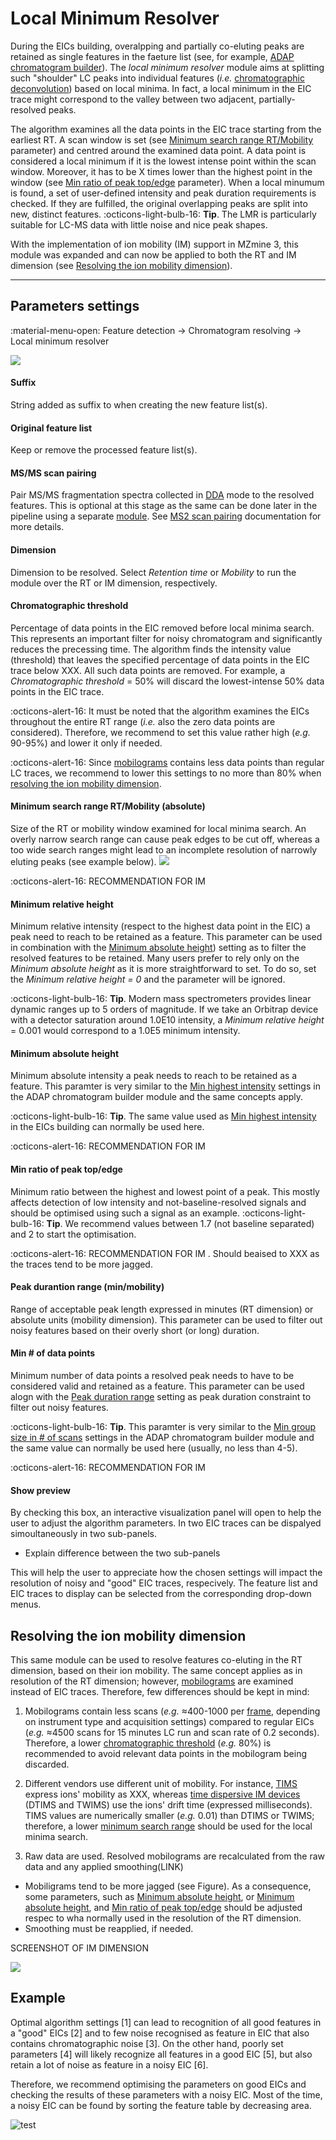 # **Local Minimum Resolver**

During the EICs building, overalpping and partially co-eluting peaks are retained as single features in the faeture list (see, for example, [ADAP chromatogram builder](../featdet_adap_chromatogram_builder/adap-chromatogram-builder.md)). The _local minimum resolver_ module aims at splitting such "shoulder" LC peaks into individual features (_i.e._ [chromatographic deconvolution](../../terminology/general-terminology.md#chromatographic-resolving)) based on local minima. In fact, a local minimum in the EIC trace might correspond to the valley between two adjacent, partially-resolved peaks.

The algorithm examines all the data points in the EIC trace starting from the earliest RT. A scan window is set (see [Minimum search range RT/Mobility](#minimum-search-range-rtmobility-absolute) parameter) and centred around the examined data point. A data point is considered a local minimum if it is the lowest intense point within the scan window. Moreover, it has to be X times lower than the highest point in the window (see [Min ratio of peak top/edge](#min-ratio-of-peak-topedge) parameter). When a local minumum is found, a set of user-defined intensity and peak duration requirements is checked. If they are fulfilled, the original overlapping peaks are split into new, distinct features.
:octicons-light-bulb-16: **Tip**. The LMR is particularly suitable for LC-MS data with little 
noise and nice peak shapes.

With the implementation of ion mobility (IM) support in MZmine 3, this module was expanded and can now be applied to both the RT and IM dimension (see [Resolving the ion mobility dimension](#resolving-the-ion-mobility-dimension)).

---
## **Parameters settings**
:material-menu-open: Feature detection → Chromatogram resolving → Local minimum resolver

![](local-minimum-resolver.png)

#### **Suffix**
String added as suffix to when creating the new feature list(s).

#### **Original feature list**
Keep or remove the processed feature list(s).

#### **MS/MS scan pairing**
Pair MS/MS fragmentation spectra collected in [DDA](../../terminology/general-terminology.md#data-dependent-acqusition-mode) mode to the resolved features. This is optional at this stage as the same can be done later in the pipeline using a separate [module](../featdet_ms2_scan_pairing/ms2_scan_pairing.md). See [MS2 scan pairing](../featdet_ms2_scan_pairing/ms2_scan_pairing.md) documentation for more details.

#### **Dimension**
Dimension to be resolved. Select _Retention time_ or _Mobility_ to run the module over the RT or IM dimension, respectively.

#### **Chromatographic threshold**
Percentage of data points in the EIC removed before local minima search. This represents an important filter for noisy chromatogram and significantly reduces the precessing time. 
The algorithm finds the intensity value (threshold) that leaves the specified percentage of data points in the EIC trace below XXX. All such data points are removed. For example, a _Chromatographic threshold_ = 50% will discard the lowest-intense 50% data points in the EIC trace.

:octicons-alert-16: It must be noted that the algorithm examines the EICs throughout the entire RT range (_i.e._ also the zero data points are considered). Therefore, we recommend to set this value rather high (_e.g._ 90-95%) and lower it only if needed.

:octicons-alert-16: Since [mobilograms](../../terminology/ion-mobility-terminology.md#mobilograms) contains less data points than regular LC traces, we recommend to lower this settings to no more than 80% when [resolving the ion mobility dimension](#resolving-the-ion-mobility-dimension).

#### **Minimum search range RT/Mobility (absolute)**
Size of the RT or mobility window examined for local minima search. An overly narrow search range can cause peak edges to be cut off, whereas a too wide search ranges might lead to an incomplete resolution of narrowly eluting peaks (see example below).
![](min-search-range-example.png)

:octicons-alert-16: RECOMMENDATION FOR IM 

#### **Minimum relative height**
Minimum relative intensity (respect to the highest data point in the EIC) a peak need to reach to be retained as a feature. This parameter can be used in combination with the [Minimum absolute height](#minimum-absolute-height)) setting as to filter the resolved features to be retained. Many users prefer to rely only on the _Minimum absolute height_ as it is more straightforward to set. To do so, set the _Minimum relative height = 0_ and the parameter will be ignored. 

:octicons-light-bulb-16: **Tip**. Modern mass spectrometers provides linear dynamic ranges up to 5 orders of magnitude. If we take an Orbitrap device with a detector saturation around 1.0E10 intensity, a _Minimum relative height_ = 0.001 would correspond to a 1.0E5 minimum intensity.

#### **Minimum absolute height**
Minimum absolute intensity a peak needs to reach to be retained as a feature. This paramter is very similar to the [Min highest intensity](../featdet_adap_chromatogram_builder/adap-chromatogram-builder.md#min-highest-intensity) settings in the ADAP chromatogram builder module and the same concepts apply.

:octicons-light-bulb-16: **Tip**. The same value used as [Min highest intensity](../featdet_adap_chromatogram_builder/adap-chromatogram-builder.md#min-highest-intensity) in the EICs building can normally be used here.

:octicons-alert-16: RECOMMENDATION FOR IM 

#### **Min ratio of peak top/edge**
Minimum ratio between the highest and lowest point of a peak. This mostly affects detection of low intensity and not-baseline-resolved signals and should be optimised using such a signal as an example.
:octicons-light-bulb-16: **Tip**. We recommend values between 1.7 (not baseline separated) and 2 to start the optimisation.

:octicons-alert-16: RECOMMENDATION FOR IM . Should beaised to XXX as the traces tend to be more jagged.

#### **Peak durantion range (min/mobility)**
Range of acceptable peak length expressed in minutes (RT dimension) or absolute units (mobility dimension). This parameter can be used to filter out noisy features based on their overly short (or long) duration.

#### **Min # of data points**
Minimum number of data points a resolved peak needs to have to be considered valid and retained as a feature. This parameter can be used alogn with the [Peak duration range](#peak-durantion-range-minmobility) setting as  peak duration constraint to filter out noisy features.

:octicons-light-bulb-16: **Tip**. This paramter is very similar to the [Min group size in # of scans](../featdet_adap_chromatogram_builder/adap-chromatogram-builder.md#min-group-size-in--of-scans) settings in the ADAP chromatogram builder module and the same value can normally be used here (usually, no less than 4-5).

:octicons-alert-16: RECOMMENDATION FOR IM 

#### **Show preview**
By checking this box, an interactive visualization panel will open to help the user to adjust the algorithm parameters. In two EIC traces can be dispalyed simoultaneously in two sub-panels.
- Explain difference between the two sub-panels

This will help the user to appreciate how the chosen settings will impact the resolution of noisy and "good" EIC traces, respecively.
The feature list and EIC traces to display can be selected from the corresponding drop-down menus.

## Resolving the ion mobility dimension
This same module can be used to resolve features co-eluting in the RT dimension, based on their ion mobility. The same concept applies as in resolution of the RT dimension; however, [mobilograms](../../terminology/ion-mobility-terminology.md#mobilograms) are examined instead of EIC traces. Therefore, few differences should be kept in mind:

1. Mobilograms contain less scans (_e.g._ ≈400-1000 per [frame](../../terminology/ion-mobility-terminology.md#accumulations-mobility-scans-and-frames), depending on instrument type and acquisition settings) compared to regular EICs (_e.g._ ≈4500 scans for 15 minutes LC run and scan rate of 0.2 seconds). Therefore, a lower [chromatographic threshold](#chromatographic-threshold) (_e.g._ 80%) is recommended to avoid relevant data points in the mobilogram being discarded.

2. Different vendors use different unit of mobility. For instance, [TIMS](../../terminology/ion-mobility-terminology.md#trapped-ion-mobility-spectrometry-tims) express ions' mobility as XXX, whereas [time dispersive IM devices](../../terminology/ion-mobility-terminology.md#time-dispersve-ion-mobility-spectrometry-dtims-and-twims) (DTIMS and TWIMS) use the ions' drift time (expressed milliseconds). TIMS values are numerically smaller (_e.g._ 0.01) than DTIMS or TWIMS; therefore, a lower [minimum search range](#minimum-search-range-rtmobility-absolute) should be used for the local minima search.  


3. Raw data are used. Resolved mobilograms are recalculated from the raw data and any applied smoothing(LINK)
- Mobiligrams tend to be more jagged (see Figure). As a consequence, some parameters, such as [Minimum absolute height](#minimum-absolute-height), or [Minimum absolute height](#min--of-data-points), and [Min ratio of peak top/edge](#min-ratio-of-peak-topedge) should be adjusted respec to wha normally used in the resolution of the RT dimension.
- Smoothing must be reapplied, if needed.

SCREENSHOT OF IM DIMENSION

![](mobilityresolving.png)




## Example
Optimal algorithm settings [1] can lead to recognition of all good features in a "good"
EICs [2] and to few noise recognised as feature in EIC that also contains chromatographic noise
[3].
On the other hand, poorly set parameters [4] will likely recognize all features in
a good EIC [5], but also retain a lot of noise as feature in a noisy EIC [6]. 

Therefore, we recommend optimising the parameters on good EICs and checking the results of these
parameters with a noisy EIC. Most of the time, a noisy EIC can be found by sorting the feature table
by decreasing area.

![test](chromatogramresolving.png)